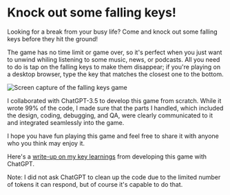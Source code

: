 # Knock out some falling keys!
Looking for a break from your busy life? Come and knock out some falling keys before they hit the ground!

The game has no time limit or game over, so it's perfect when you just want to unwind whiling listening to some music, news, or podcasts. All you need to do is tap on the falling keys to make them disappear; if you're playing on a desktop browser, type the key that matches the closest one to the bottom.

![Screen capture of the falling keys game](https://media3.giphy.com/media/Rw3I3T2pBWxbSYgfe6/giphy.gif)

I collaborated with ChatGPT-3.5 to develop this game from scratch. While it wrote 99% of the code, I made sure that the parts I handled, which included the design, coding, debugging, and QA, were clearly communicated to it and integrated seamlessly into the game.

I hope you have fun playing this game and feel free to share it with anyone who you think may enjoy it.

Here's a [write-up on my key learnings](https://www.yingyingz.com/2023/04/a-delightful-experience-of-teaming-up-with-chatgpt-to-build-a-simple-game/) from developing this game with ChatGPT.


Note: I did not ask ChatGPT to clean up the code due to the limited number of tokens it can respond, but of course it's capable to do that.
